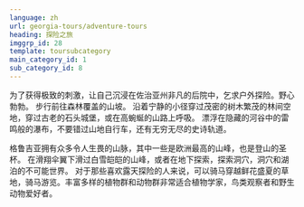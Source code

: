 ```yaml
---
language: zh
url: georgia-tours/adventure-tours
heading: 探险之旅
imggrp_id: 28
template: toursubcategory
main_category_id: 1
sub_category_id: 8
---
```

<div class="row content-row"><!-- 1483 (0)-->

</div>

<div class="row content-row"><!-- 1484 (3)-->
<div class="col-xs-12 col-sm-6 col-md-6"><!-- 1978 -->

为了获得极致的刺激，让自己沉浸在佐治亚州非凡的后院中，乞求户外探险。野心勃勃。 步行前往森林覆盖的山坡。 沿着宁静的小径穿过茂密的树木繁茂的林间空地，穿过古老的石头城堡，或在高蜿蜒的山路上呼吸。
漂浮在隐藏的河谷中的雷鸣般的瀑布，不要错过山地自行车，还有无穷无尽的史诗轨道。

</div>

<div class="col-xs-12 col-sm-6 col-md-6"><!-- 1979 -->

格鲁吉亚拥有众多令人生畏的山脉，其中一些是欧洲最高的山峰，也是登山的圣杯。 在滑翔伞翼下滑过白雪皑皑的山峰，或者在地下探索，探索洞穴，洞穴和湖泊的不可能世界。 对于那些喜欢露天探险的人来说，可以骑马穿越鲜花盛夏的草地，骑马游览。丰富多样的植物群和动物群非常适合植物学家，鸟类观察者和野生动物爱好者。

</div>

</div>
